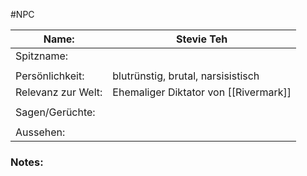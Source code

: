 #NPC

| Name:              | Stevie Teh                            |
| ------------------ | ------------------------------------- |
| Spitzname:         |                                       |
|                    |                                       |
| Persönlichkeit:    | blutrünstig, brutal, narsisistisch    |
| Relevanz zur Welt: | Ehemaliger Diktator von [[Rivermark]] |
|                    |                                       |
| Sagen/Gerüchte:    |                                       |
|                    |                                       |
| Aussehen:          |                                       |
### Notes:
